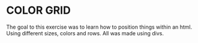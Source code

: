 COLOR GRID
===========

The goal to this exercise was to learn how to position things within an html.
Using different sizes, colors and rows. All was made using divs.